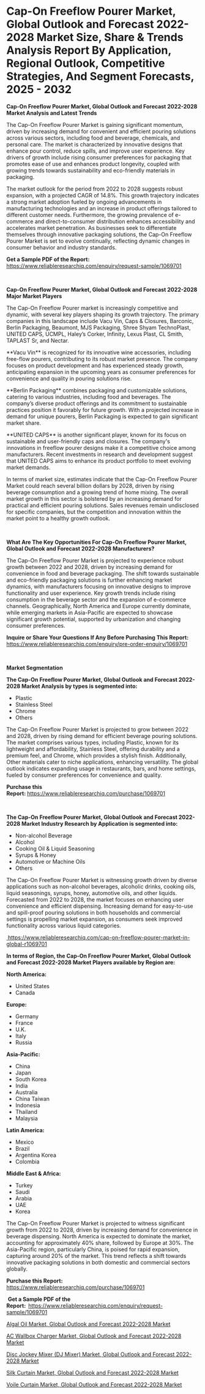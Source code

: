 <p><h1>Cap-On Freeflow Pourer Market, Global Outlook and Forecast 2022-2028 Market Size, Share & Trends Analysis Report By Application, Regional Outlook, Competitive Strategies, And Segment Forecasts, 2025 - 2032</h1></p><p><strong>Cap-On Freeflow Pourer Market, Global Outlook and Forecast 2022-2028 Market Analysis and Latest Trends</strong></p>
<p><p>The Cap-On Freeflow Pourer Market is gaining significant momentum, driven by increasing demand for convenient and efficient pouring solutions across various sectors, including food and beverage, chemicals, and personal care. The market is characterized by innovative designs that enhance pour control, reduce spills, and improve user experience. Key drivers of growth include rising consumer preferences for packaging that promotes ease of use and enhances product longevity, coupled with growing trends towards sustainability and eco-friendly materials in packaging.</p><p>The market outlook for the period from 2022 to 2028 suggests robust expansion, with a projected CAGR of 14.8%. This growth trajectory indicates a strong market adoption fueled by ongoing advancements in manufacturing technologies and an increase in product offerings tailored to different customer needs. Furthermore, the growing prevalence of e-commerce and direct-to-consumer distribution enhances accessibility and accelerates market penetration. As businesses seek to differentiate themselves through innovative packaging solutions, the Cap-On Freeflow Pourer Market is set to evolve continually, reflecting dynamic changes in consumer behavior and industry standards.</p></p>
<p><strong>Get a Sample PDF of the Report:&nbsp;</strong> <a href="https://www.reliableresearchiq.com/enquiry/request-sample/1069701?utm_campaign=1877&utm_medium=2&utm_source=Github&utm_content=ia&utm_term=21032025&utm_id=cap-on-freeflow-pourer-market-global-outlook-and-forecast-2022-2028">https://www.reliableresearchiq.com/enquiry/request-sample/1069701</a></p>
<p>&nbsp;</p>
<p><strong>Cap-On Freeflow Pourer Market, Global Outlook and Forecast 2022-2028 Major Market Players</strong></p>
<p><p>The Cap-On Freeflow Pourer market is increasingly competitive and dynamic, with several key players shaping its growth trajectory. The primary companies in this landscape include Vacu Vin, Caps & Closures, Barconic, Berlin Packaging, Beaumont, MJS Packaging, Shree Shyam TechnoPlast, UNITED CAPS, UCMPL, Haley’s Corker, Infinity, Lexus Plast, CL Smith, TAPLAST Sr, and Nectar.</p><p>**Vacu Vin** is recognized for its innovative wine accessories, including free-flow pourers, contributing to its robust market presence. The company focuses on product development and has experienced steady growth, anticipating expansion in the upcoming years as consumer preferences for convenience and quality in pouring solutions rise.</p><p>**Berlin Packaging** combines packaging and customizable solutions, catering to various industries, including food and beverages. The company’s diverse product offerings and its commitment to sustainable practices position it favorably for future growth. With a projected increase in demand for unique pourers, Berlin Packaging is expected to gain significant market share.</p><p>**UNITED CAPS** is another significant player, known for its focus on sustainable and user-friendly caps and closures. The company's innovations in freeflow pourer designs make it a competitive choice among manufacturers. Recent investments in research and development suggest that UNITED CAPS aims to enhance its product portfolio to meet evolving market demands.</p><p>In terms of market size, estimates indicate that the Cap-On Freeflow Pourer Market could reach several billion dollars by 2028, driven by rising beverage consumption and a growing trend of home mixing. The overall market growth in this sector is bolstered by an increasing demand for practical and efficient pouring solutions. Sales revenues remain undisclosed for specific companies, but the competition and innovation within the market point to a healthy growth outlook.</p></p>
<p>&nbsp;</p>
<p><strong>What Are The Key Opportunities For Cap-On Freeflow Pourer Market, Global Outlook and Forecast 2022-2028 Manufacturers?</strong></p>
<p><p>The Cap-On Freeflow Pourer Market is projected to experience robust growth between 2022 and 2028, driven by increasing demand for convenience in food and beverage packaging. The shift towards sustainable and eco-friendly packaging solutions is further enhancing market dynamics, with manufacturers focusing on innovative designs to improve functionality and user experience. Key growth trends include rising consumption in the beverage sector and the expansion of e-commerce channels. Geographically, North America and Europe currently dominate, while emerging markets in Asia-Pacific are expected to showcase significant growth potential, supported by urbanization and changing consumer preferences.</p></p>
<p><strong>Inquire or Share Your Questions If Any Before Purchasing This Report:</strong> <a href="https://www.reliableresearchiq.com/enquiry/pre-order-enquiry/1069701?utm_campaign=1877&utm_medium=2&utm_source=Github&utm_content=ia&utm_term=21032025&utm_id=cap-on-freeflow-pourer-market-global-outlook-and-forecast-2022-2028">https://www.reliableresearchiq.com/enquiry/pre-order-enquiry/1069701</a></p>
<p>&nbsp;</p>
<p><strong>Market Segmentation</strong></p>
<p><strong>The Cap-On Freeflow Pourer Market, Global Outlook and Forecast 2022-2028 Market Analysis by types is segmented into:</strong></p>
<p><ul><li>Plastic</li><li>Stainless Steel</li><li>Chrome</li><li>Others</li></ul></p>
<p><p>The Cap-On Freeflow Pourer Market is projected to grow between 2022 and 2028, driven by rising demand for efficient beverage pouring solutions. The market comprises various types, including Plastic, known for its lightweight and affordability, Stainless Steel, offering durability and a premium feel, and Chrome, which provides a stylish finish. Additionally, Other materials cater to niche applications, enhancing versatility. The global outlook indicates expanding usage in restaurants, bars, and home settings, fueled by consumer preferences for convenience and quality.</p></p>
<p><strong>Purchase this Report:&nbsp;</strong><a href="https://www.reliableresearchiq.com/purchase/1069701?utm_campaign=1877&utm_medium=2&utm_source=Github&utm_content=ia&utm_term=21032025&utm_id=cap-on-freeflow-pourer-market-global-outlook-and-forecast-2022-2028">https://www.reliableresearchiq.com/purchase/1069701</a></p>
<p>&nbsp;</p>
<p><strong>The Cap-On Freeflow Pourer Market, Global Outlook and Forecast 2022-2028 Market Industry Research by Application is segmented into:</strong></p>
<p><ul><li>Non-alcohol Beverage</li><li>Alcohol</li><li>Cooking Oil & Liquid Seasoning</li><li>Syrups & Honey</li><li>Automotive or Machine Oils</li><li>Others</li></ul></p>
<p><p>The Cap-On Freeflow Pourer Market is witnessing growth driven by diverse applications such as non-alcohol beverages, alcoholic drinks, cooking oils, liquid seasonings, syrups, honey, automotive oils, and other liquids. Forecasted from 2022 to 2028, the market focuses on enhancing user convenience and efficient dispensing. Increasing demand for easy-to-use and spill-proof pouring solutions in both households and commercial settings is propelling market expansion, as consumers seek improved functionality across various liquid categories.</p></p>
<p><a href="https://www.reliableresearchiq.com/cap-on-freeflow-pourer-market-in-global-r1069701?utm_campaign=1877&utm_medium=2&utm_source=Github&utm_content=ia&utm_term=21032025&utm_id=cap-on-freeflow-pourer-market-global-outlook-and-forecast-2022-2028">&nbsp;https://www.reliableresearchiq.com/cap-on-freeflow-pourer-market-in-global-r1069701</a></p>
<p><strong>In terms of Region, the Cap-On Freeflow Pourer Market, Global Outlook and Forecast 2022-2028 Market Players available by Region are:</strong></p>
<p>
    <p> <strong> North America: </strong>
        <ul>
            <li>United States</li>
            <li>Canada</li>
        </ul>
        </p> 
    <p> <strong> Europe: </strong>
        <ul>
            <li>Germany</li>
            <li>France</li>
            <li>U.K.</li>
            <li>Italy</li>
            <li>Russia</li>
        </ul>
        </p> 
    <p> <strong> Asia-Pacific: </strong>
        <ul>
            <li>China</li>
            <li>Japan</li>
            <li>South Korea</li>
            <li>India</li>
            <li>Australia</li>
            <li>China Taiwan</li>
            <li>Indonesia</li>
            <li>Thailand</li>
            <li>Malaysia</li>
        </ul>
        </p> 
    <p> <strong> Latin America: </strong>
        <ul>
            <li>Mexico</li>
            <li>Brazil</li>
            <li>Argentina Korea</li>
            <li>Colombia</li>
        </ul>
        </p> 
    <p> <strong> Middle East & Africa: </strong>
        <ul>
            <li>Turkey</li>
            <li>Saudi</li>
            <li>Arabia</li>
            <li>UAE</li>
            <li>Korea</li>
        </ul>
    </p>
    </p>
<p><p>The Cap-On Freeflow Pourer Market is projected to witness significant growth from 2022 to 2028, driven by increasing demand for convenience in beverage dispensing. North America is expected to dominate the market, accounting for approximately 40% share, followed by Europe at 30%. The Asia-Pacific region, particularly China, is poised for rapid expansion, capturing around 20% of the market. This trend reflects a shift towards innovative packaging solutions in both domestic and commercial sectors globally.</p></p>
<p><strong>Purchase this Report: </strong><a href="https://www.reliableresearchiq.com/purchase/1069701?utm_campaign=1877&utm_medium=2&utm_source=Github&utm_content=ia&utm_term=21032025&utm_id=cap-on-freeflow-pourer-market-global-outlook-and-forecast-2022-2028">https://www.reliableresearchiq.com/purchase/1069701</a></p>
<p>&nbsp;<strong>Get a Sample PDF of the Report:&nbsp;&nbsp;</strong><a href="https://www.reliableresearchiq.com/enquiry/request-sample/1069701?utm_campaign=1877&utm_medium=2&utm_source=Github&utm_content=ia&utm_term=21032025&utm_id=cap-on-freeflow-pourer-market-global-outlook-and-forecast-2022-2028">https://www.reliableresearchiq.com/enquiry/request-sample/1069701</a></p>
<p><strong></strong></p>
<p><p><a href="https://github.com/guyerkanakwu/Market-Research-Report-List-1/blob/main/algal-oil-market-global-outlook-and-forecast-2022-2028-market.md?utm_campaign=1877&utm_medium=2&utm_source=Github&utm_content=ia&utm_term=21032025&utm_id=cap-on-freeflow-pourer-market-global-outlook-and-forecast-2022-2028">Algal Oil Market, Global Outlook and Forecast 2022-2028 Market</a></p><p><a href="https://github.com/tandepinho3p/Market-Research-Report-List-1/blob/main/ac-wallbox-charger-market-global-outlook-and-forecast-2022-2028-market.md?utm_campaign=1877&utm_medium=2&utm_source=Github&utm_content=ia&utm_term=21032025&utm_id=cap-on-freeflow-pourer-market-global-outlook-and-forecast-2022-2028">AC Wallbox Charger Market, Global Outlook and Forecast 2022-2028 Market</a></p><p><a href="https://github.com/totrisammir/Market-Research-Report-List-1/blob/main/disc-jockey-mixer-dj-mixer-market-global-outlook-and-forecast-2022-2028-market.md?utm_campaign=1877&utm_medium=2&utm_source=Github&utm_content=ia&utm_term=21032025&utm_id=cap-on-freeflow-pourer-market-global-outlook-and-forecast-2022-2028">Disc Jockey Mixer (DJ Mixer) Market, Global Outlook and Forecast 2022-2028 Market</a></p><p><a href="https://github.com/syskamazucqa/Market-Research-Report-List-1/blob/main/silk-curtain-market-global-outlook-and-forecast-2022-2028-market.md?utm_campaign=1877&utm_medium=2&utm_source=Github&utm_content=ia&utm_term=21032025&utm_id=cap-on-freeflow-pourer-market-global-outlook-and-forecast-2022-2028">Silk Curtain Market, Global Outlook and Forecast 2022-2028 Market</a></p><p><a href="https://github.com/bhuraoutenc8/Market-Research-Report-List-1/blob/main/voile-curtain-market-global-outlook-and-forecast-2022-2028-market.md?utm_campaign=1877&utm_medium=2&utm_source=Github&utm_content=ia&utm_term=21032025&utm_id=cap-on-freeflow-pourer-market-global-outlook-and-forecast-2022-2028">Voile Curtain Market, Global Outlook and Forecast 2022-2028 Market</a></p></p>